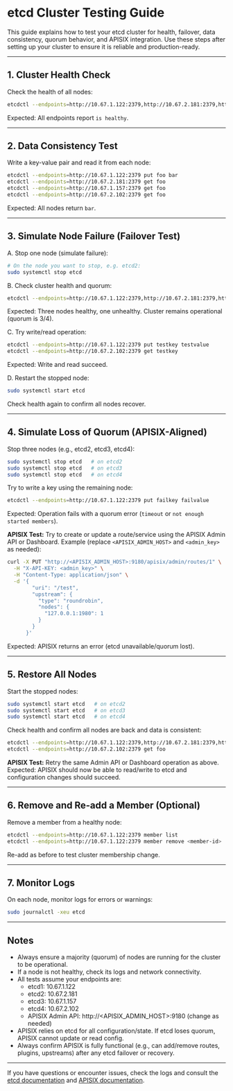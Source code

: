# etcd Cluster Testing Guide

This guide explains how to test your etcd cluster for health, failover, data consistency, quorum behavior, and APISIX integration. Use these steps after setting up your cluster to ensure it is reliable and production-ready.

---

## 1. Cluster Health Check

Check the health of all nodes:
```bash
etcdctl --endpoints=http://10.67.1.122:2379,http://10.67.2.181:2379,http://10.67.1.157:2379,http://10.67.2.102:2379 endpoint health
```
Expected: All endpoints report `is healthy`.

---

## 2. Data Consistency Test

Write a key-value pair and read it from each node:
```bash
etcdctl --endpoints=http://10.67.1.122:2379 put foo bar
etcdctl --endpoints=http://10.67.2.181:2379 get foo
etcdctl --endpoints=http://10.67.1.157:2379 get foo
etcdctl --endpoints=http://10.67.2.102:2379 get foo
```
Expected: All nodes return `bar`.

---

## 3. Simulate Node Failure (Failover Test)

A. Stop one node (simulate failure):
```bash
# On the node you want to stop, e.g. etcd2:
sudo systemctl stop etcd
```

B. Check cluster health and quorum:
```bash
etcdctl --endpoints=http://10.67.1.122:2379,http://10.67.2.181:2379,http://10.67.1.157:2379,http://10.67.2.102:2379 endpoint health
```
Expected: Three nodes healthy, one unhealthy. Cluster remains operational (quorum is 3/4).

C. Try write/read operation:
```bash
etcdctl --endpoints=http://10.67.1.122:2379 put testkey testvalue
etcdctl --endpoints=http://10.67.2.102:2379 get testkey
```
Expected: Write and read succeed.

D. Restart the stopped node:
```bash
sudo systemctl start etcd
```
Check health again to confirm all nodes recover.

---

## 4. Simulate Loss of Quorum (APISIX-Aligned)

Stop three nodes (e.g., etcd2, etcd3, etcd4):
```bash
sudo systemctl stop etcd   # on etcd2
sudo systemctl stop etcd   # on etcd3
sudo systemctl stop etcd   # on etcd4
```

Try to write a key using the remaining node:
```bash
etcdctl --endpoints=http://10.67.1.122:2379 put failkey failvalue
```
Expected: Operation fails with a quorum error (`timeout` or `not enough started members`).

**APISIX Test:**
Try to create or update a route/service using the APISIX Admin API or Dashboard. Example (replace `<APISIX_ADMIN_HOST>` and `<admin_key>` as needed):

```bash
curl -X PUT "http://<APISIX_ADMIN_HOST>:9180/apisix/admin/routes/1" \
  -H "X-API-KEY: <admin_key>" \
  -H "Content-Type: application/json" \
  -d '{
        "uri": "/test",
        "upstream": {
          "type": "roundrobin",
          "nodes": {
            "127.0.0.1:1980": 1
          }
        }
      }'
```
Expected: APISIX returns an error (etcd unavailable/quorum lost).

---

## 5. Restore All Nodes

Start the stopped nodes:
```bash
sudo systemctl start etcd   # on etcd2
sudo systemctl start etcd   # on etcd3
sudo systemctl start etcd   # on etcd4
```

Check health and confirm all nodes are back and data is consistent:
```bash
etcdctl --endpoints=http://10.67.1.122:2379,http://10.67.2.181:2379,http://10.67.1.157:2379,http://10.67.2.102:2379 endpoint health
etcdctl --endpoints=http://10.67.2.102:2379 get foo
```

**APISIX Test:**
Retry the same Admin API or Dashboard operation as above. 
Expected: APISIX should now be able to read/write to etcd and configuration changes should succeed.

---

## 6. Remove and Re-add a Member (Optional)

Remove a member from a healthy node:
```bash
etcdctl --endpoints=http://10.67.1.122:2379 member list
etcdctl --endpoints=http://10.67.1.122:2379 member remove <member-id>
```
Re-add as before to test cluster membership change.

---

## 7. Monitor Logs

On each node, monitor logs for errors or warnings:
```bash
sudo journalctl -xeu etcd
```

---

## Notes
- Always ensure a majority (quorum) of nodes are running for the cluster to be operational.
- If a node is not healthy, check its logs and network connectivity.
- All tests assume your endpoints are:
  - etcd1: 10.67.1.122
  - etcd2: 10.67.2.181
  - etcd3: 10.67.1.157
  - etcd4: 10.67.2.102
  - APISIX Admin API: http://<APISIX_ADMIN_HOST>:9180 (change as needed)
- APISIX relies on etcd for all configuration/state. If etcd loses quorum, APISIX cannot update or read config.
- Always confirm APISIX is fully functional (e.g., can add/remove routes, plugins, upstreams) after any etcd failover or recovery.

---

If you have questions or encounter issues, check the logs and consult the [etcd documentation](https://etcd.io/docs/v3.5/) and [APISIX documentation](https://apisix.apache.org/docs/).
